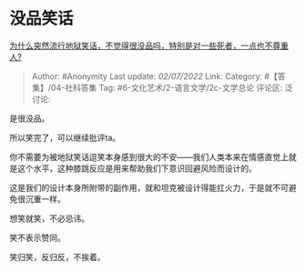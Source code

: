 # 没品笑话
[为什么突然流行地狱笑话，不觉得很没品吗，特别是对一些死者，一点也不尊重人?](https://www.zhihu.com/question/536969993/answer/2551677233)

> Author: #Anonymity
> Last update: *02/07/2022*
> Link:
> Category: #【答集】/04-社科答集
> Tag: #6-文化艺术/2-语言文学/2c-文学总论 
> 评论区:
> 泛讨论:

是很没品。

所以笑完了，可以继续批评ta。

你不需要为被地狱笑话逗笑本身感到很大的不安——我们人类本来在情感直觉上就是这个水平，这种膝跳反应是用来帮助我们下意识回避风险而设计的。

这是我们的设计本身所附带的副作用，就和坦克被设计得能扛火力，于是就不可避免很沉重一样。

想笑就笑，不必忌讳。

笑不表示赞同。

笑归笑，反归反，不挨着。
